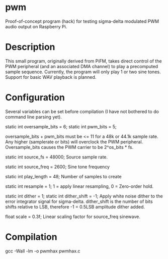 pwm
===

Proof-of-concept program (hack) for testing sigma-delta modulated PWM audio output on Raspberry Pi.


Description
===

This small program, originally derived from PiFM, takes direct control of the PWM peripheral (and an associated DMA channel) to play a precomputed sample sequence. Currently, the program will only play 1 or two sine tones. Support for basic WAV playback is planned.

Configuration
===

Several variables can be set before compilation (I have not bothered to do command line parsing yet).

static int oversample_bits = 6;
static int pwm_bits = 5;

oversample_bits + pwm_bits must be <= 11 for a 48k or 44.1k sample rate. Any higher (samplerate or bits) will overclock the PWM peripheral. Oversample_bits causes the PWM carrier to be 2^os_bits * fs.

static int source_fs = 48000;
Source sample rate.


static int source_freq = 2600;
Sine tone frequency

static int play_length = 48;
Number of samples to create

static int resample = 1;
1 = apply linear resampling, 0 = Zero-order hold.

static int dither = 1;
static int dither_shift = -1;
Apply white noise dither to the error integrator signal for sigma-delta. dither_shift is the number of bits shifts relative to LSB, therefore -1 = 0.5LSB amplitude dither added.

float scale = 0.3f;
Linear scaling factor for source_freq sinewave.

Compilation
===

gcc -Wall -lm -o pwmhax pwmhax.c

